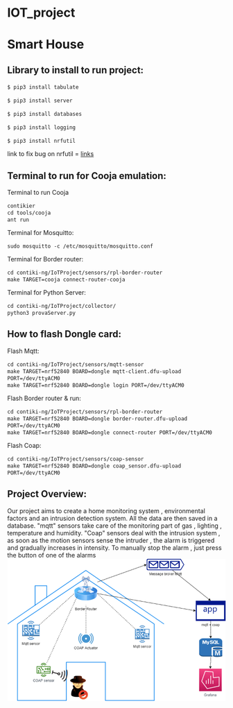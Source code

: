 # IOT_project
# Smart House
## Library to install to run project:
`$ pip3 install tabulate` 

`$ pip3 install server`

`$ pip3 install databases`

`$ pip3 install logging`

`$ pip3 install nrfutil`

link to fix bug on nrfutil = 
[links](https://appuals.com/command-python-setup-py-egg_info/#:~:text=Fix%3A%20'Command%20%E2%80%9Cpython%20setup,code%201'%20When%20Installing%20Python&text=The%20error%20code%201%20is,to%20be%20installed%20or%20updated)


## Terminal to run for Cooja emulation:

Terminal to run Cooja 
```
contikier
cd tools/cooja
ant run
```
Terminal for Mosquitto:
```
sudo mosquitto -c /etc/mosquitto/mosquitto.conf
```
Terminal for Border router:
```
cd contiki-ng/IoTProject/sensors/rpl-border-router
make TARGET=cooja connect-router-cooja
```

Terminal for Python Server:
```
cd contiki-ng/IoTProject/collector/
python3 provaServer.py
```
## How to flash Dongle card:
Flash Mqtt:
```
cd contiki-ng/IoTProject/sensors/mqtt-sensor
make TARGET=nrf52840 BOARD=dongle mqtt-client.dfu-upload PORT=/dev/ttyACM0
make TARGET=nrf52840 BOARD=dongle login PORT=/dev/ttyACM0
```
Flash Border router & run:
```
cd contiki-ng/IoTProject/sensors/rpl-border-router
make TARGET=nrf52840 BOARD=dongle border-router.dfu-upload PORT=/dev/ttyACM0
make TARGET=nrf52840 BOARD=dongle connect-router PORT=/dev/ttyACM0
```
Flash Coap:
```
cd contiki-ng/IoTProject/sensors/coap-sensor
make TARGET=nrf52840 BOARD=dongle coap_sensor.dfu-upload PORT=/dev/ttyACM0
```

## Project Overview:
Our project aims to create a home monitoring system , environmental factors and an intrusion detection system. All the data are then saved in a database.
"mqtt" sensors take care of the monitoring part of gas , lighting , temperature and humidity.
"Coap" sensors deal with the intrusion system , as soon as the motion sensors sense the intruder , the alarm is triggered and gradually increases in intensity. To manually stop the alarm , just press the button of one of the alarms
![](/Documentation/image.png)
